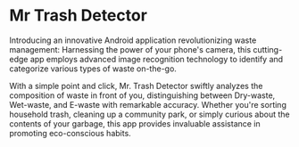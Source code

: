 # Mr Trash Detector
 Introducing an innovative Android application revolutionizing waste management: Harnessing the power of your phone's camera, this cutting-edge app employs advanced image recognition technology to identify and categorize various types of waste on-the-go.  
 
 With a simple point and click, Mr. Trash Detector swiftly analyzes the composition of waste in front of you, distinguishing between Dry-waste, Wet-waste, and E-waste with remarkable accuracy. Whether you're sorting household trash, cleaning up a community park, or simply curious about the contents of your garbage, this app provides invaluable assistance in promoting eco-conscious habits.
